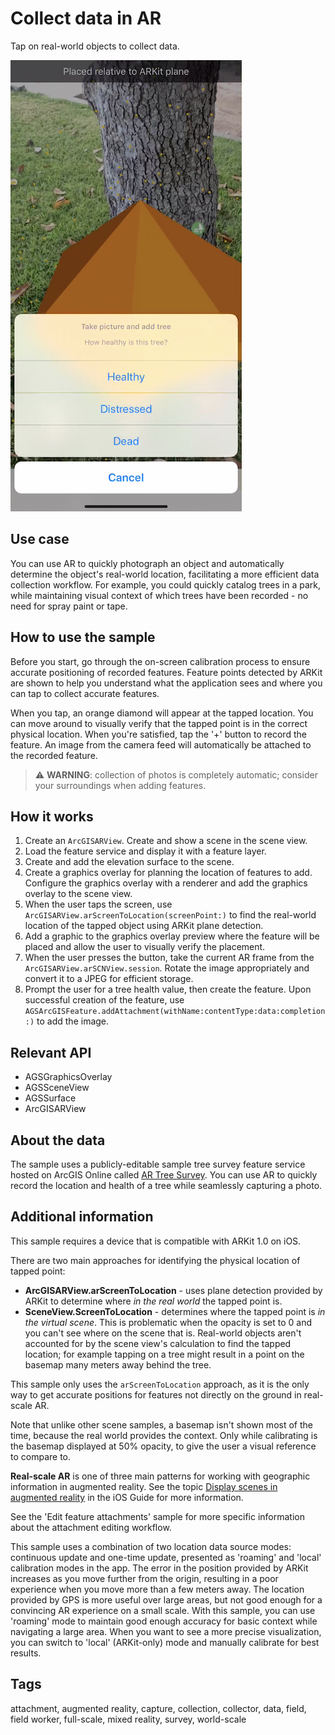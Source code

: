 # Collect data in AR

Tap on real-world objects to collect data.

![Image showing a feature being recorded, with a prompt to specify feature attributes](Collect-Data-AR.png)

## Use case

You can use AR to quickly photograph an object and automatically determine the object's real-world location, facilitating a more efficient data collection workflow. For example, you could quickly catalog trees in a park, while maintaining visual context of which trees have been recorded - no need for spray paint or tape.

## How to use the sample

Before you start, go through the on-screen calibration process to ensure accurate positioning of recorded features. Feature points detected by ARKit are shown to help you understand what the application sees and where you can tap to collect accurate features.

When you tap, an orange diamond will appear at the tapped location. You can move around to visually verify that the tapped point is in the correct physical location. When you're satisfied, tap the '+' button to record the feature. An image from the camera feed will automatically be attached to the recorded feature.

> ⚠️ **WARNING**: collection of photos is completely automatic; consider your surroundings when adding features.

## How it works

1. Create an `ArcGISARView`. Create and show a scene in the scene view.
2. Load the feature service and display it with a feature layer.
3. Create and add the elevation surface to the scene.
4. Create a graphics overlay for planning the location of features to add. Configure the graphics overlay with a renderer and add the graphics overlay to the scene view.
5. When the user taps the screen, use `ArcGISARView.arScreenToLocation(screenPoint:)` to find the real-world location of the tapped object using ARKit plane detection.
6. Add a graphic to the graphics overlay preview where the feature will be placed and allow the user to visually verify the placement.
7. When the user presses the button, take the current AR frame from the `ArcGISARView.arSCNView.session`. Rotate the image appropriately and convert it to a JPEG for efficient storage.
8. Prompt the user for a tree health value, then create the feature. Upon successful creation of the feature, use `AGSArcGISFeature.addAttachment(withName:contentType:data:completion:)` to add the image.

## Relevant API

* AGSGraphicsOverlay
* AGSSceneView
* AGSSurface
* ArcGISARView

## About the data

The sample uses a publicly-editable sample tree survey feature service hosted on ArcGIS Online called [AR Tree Survey](https://arcgisruntime.maps.arcgis.com/home/item.html?id=8feb9ea6a27f48b58b3faf04e0e303ed). You can use AR to quickly record the location and health of a tree while seamlessly capturing a photo.

## Additional information

This sample requires a device that is compatible with ARKit 1.0 on iOS.

There are two main approaches for identifying the physical location of tapped point:

* **ArcGISARView.arScreenToLocation** - uses plane detection provided by ARKit to determine where _in the real world_ the tapped point is.
* **SceneView.ScreenToLocation** - determines where the tapped point is _in the virtual scene_. This is problematic when the opacity is set to 0 and you can't see where on the scene that is. Real-world objects aren't accounted for by the scene view's calculation to find the tapped location; for example tapping on a tree might result in a point on the basemap many meters away behind the tree.

This sample only uses the `arScreenToLocation` approach, as it is the only way to get accurate positions for features not directly on the ground in real-scale AR.

Note that unlike other scene samples, a basemap isn't shown most of the time, because the real world provides the context. Only while calibrating is the basemap displayed at 50% opacity, to give the user a visual reference to compare to.

**Real-scale AR** is one of three main patterns for working with geographic information in augmented reality. See the topic [Display scenes in augmented reality](https://developers.arcgis.com/ios/latest/swift/guide/display-scenes-in-augmented-reality.htm) in the iOS Guide for more information.

See the 'Edit feature attachments' sample for more specific information about the attachment editing workflow.

This sample uses a combination of two location data source modes: continuous update and one-time update, presented as 'roaming' and 'local' calibration modes in the app. The error in the position provided by ARKit increases as you move further from the origin, resulting in a poor experience when you move more than a few meters away. The location provided by GPS is more useful over large areas, but not good enough for a convincing AR experience on a small scale. With this sample, you can use 'roaming' mode to maintain good enough accuracy for basic context while navigating a large area. When you want to see a more precise visualization, you can switch to 'local' (ARKit-only) mode and manually calibrate for best results.

## Tags

attachment, augmented reality, capture, collection, collector, data, field, field worker, full-scale, mixed reality, survey, world-scale
